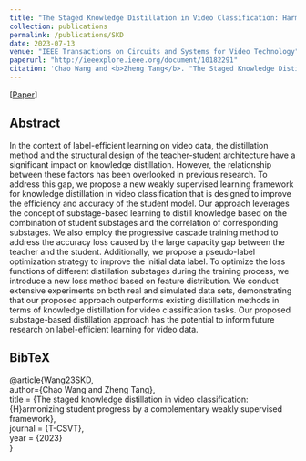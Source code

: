 ```yaml
---
title: "The Staged Knowledge Distillation in Video Classification: Harmonizing Student Progress by a Complementary Weakly Supervised Framework"
collection: publications
permalink: /publications/SKD
date: 2023-07-13
venue: "IEEE Transactions on Circuits and Systems for Video Technology"
paperurl: "http://ieeexplore.ieee.org/document/10182291"
citation: 'Chao Wang and <b>Zheng Tang</b>. "The Staged Knowledge Distillation in Video Classification: Harmonizing Student Progress by a Complementary Weakly Supervised Framework". <i>IEEE Transactions on Circuits and Systems for Video Technology (T-CSVT)</i>. 2023.'
---
```


[<a href="https://ieeexplore.ieee.org/document/10182291">Paper</a>]

## Abstract
In the context of label-efficient learning on video data, the distillation method and the structural design of the teacher-student architecture have a significant impact on knowledge distillation. However, the relationship between these factors has been overlooked in previous research. To address this gap, we propose a new weakly supervised learning framework for knowledge distillation in video classification that is designed to improve the efficiency and accuracy of the student model. Our approach leverages the concept of substage-based learning to distill knowledge based on the combination of student substages and the correlation of corresponding substages. We also employ the progressive cascade training method to address the accuracy loss caused by the large capacity gap between the teacher and the student. Additionally, we propose a pseudo-label optimization strategy to improve the initial data label. To optimize the loss functions of different distillation substages during the training process, we introduce a new loss method based on feature distribution. We conduct extensive experiments on both real and simulated data sets, demonstrating that our proposed approach outperforms existing distillation methods in terms of knowledge distillation for video classification tasks. Our proposed substage-based distillation approach has the potential to inform future research on label-efficient learning for video data.

## BibTeX
@article{Wang23SKD,  
author={Chao Wang and Zheng Tang},  
title = {The staged knowledge distillation in video classification: {H}armonizing student progress by a complementary weakly supervised framework},  
journal = {T-CSVT},  
year = {2023}  
}
